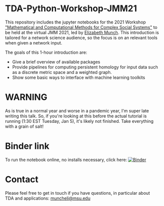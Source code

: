 # TDA-Python-Workshop-JMM21

This repository includes the jupyter notebooks for the 2021 Workshop ["Mathematical and Computational Methods for Complex Social Systems"](https://www.google.com/url?q=https://meetings.ams.org/math/sc2021/meetingapp.cgi) to be held at the virtual JMM 2021, led by [Elizabeth Munch](http://elizabethmunch.com/). This introduction is tailored for a network science audience, so the focus is on an relevant tools when given a network input.

The goals of this 1-hour introduction are:

- Give a brief overview of available packages
- Provide pipelines for computing persistent homology for input data such as a discrete metric space and a weighted graph.  
- Show some basic ways to interface with machine learning toolkits

# WARNING

As is true in a normal year and worse in a pandemic year, I'm super late writing this talk.  So, if you're looking at this before the actual tutorial is running (1:30 EST Tuesday, Jan 5), it's likely not finished.  Take everything with a grain of salt!


# Binder link

To run the notebook online, no installs necessary, click here: [![Binder](https://mybinder.org/badge_logo.svg)](https://mybinder.org/v2/gh/lizliz/TDA-Python-Workshop-JMM21/HEAD?filepath=PythonTDA_Intro.ipynb)

# Contact

Please feel free to get in touch if you have questions, in particular about TDA and applications: [muncheli@msu.edu](mailto:muncheli@msu.edu)